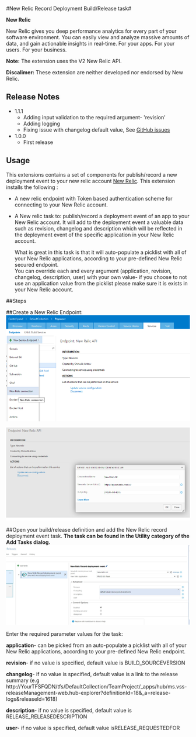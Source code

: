 ﻿#New Relic Record Deployment Build/Release task#

**New Relic**

New Relic gives you deep performance analytics for every part of your software environment.
You can easily view and analyze massive amounts of data, and gain actionable insights in real-time. 
For your apps. For your users. For your business.

**Note:** The extension uses the V2 New Relic API.

**Discalimer:** These extension are neither developed nor endorsed by New Relic.
 

## Release Notes
* 1.1.1
	* Adding input validation to the required argument- 'revision'
	* Adding logging 
	* Fixing issue with changelog default value, See [GitHub issues](https://github.com/shmulikah/VSTSExtensions/issues)
* 1.0.0
    * First release



## Usage
This extensions contains a set of components for publish/record a new deployment event to your new relic account [New Relic](http://www.newrelic.com).
This extension installs the following :


* A new relic endpoint with Token based authentication scheme for connecting to your New Relic account.
* A New relic task to:
	publish/record a deployment event of an app to your New Relic account.
	It will add to the deployment event a valuable data such as revision, changelog and description which will be reflected in the deployment event of
	the specific application in your New Relic account.

	What is great in this task is that it will auto-populate a picklist with all of your New Relic applications, according to your pre-defined New Relic secured endpoint.	
	You can override each and every argument (application, revision, changelog, description, user)
	with your own value- if you choose to not use an application value from the picklist please make sure it is exists in your New Relic account.


##Steps

##Create a New Relic Endpoint:
![](img/screenshots/endpoint1.png)

![](img/screenshots/endpoint2.png)


##Open your build/release definition and add the New Relic record deployment event task.
**The task can be found in the Utility category of the Add Tasks dialog.**
![](img/screenshots/task.png)

Enter the required parameter values for the task:


**application**- can be picked from an auto-populate a picklist with all of your New Relic applications, according to your pre-defined New Relic endpoint.

**revision**- if no value is specified, default value is BUILD_SOURCEVERSION

**changelog**- if no value is specified, default value is a link to the release summary (e.g http://YourTFSFQDN/tfs/DefaultCollection/TeamProject/_apps/hub/ms.vss-releaseManagement-web.hub-explorer?definitionId=18&_a=release-logs&releaseId=1618)

**description**- if no value is specified, default value is RELEASE_RELEASEDESCRIPTION

**user**- if no value is specified, default value isRELEASE_REQUESTEDFOR
